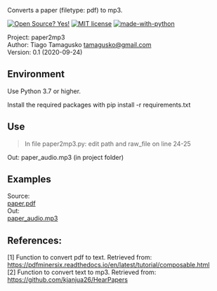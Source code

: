 Converts a paper (filetype: pdf) to mp3.

[![Open Source? Yes!](https://badgen.net/badge/Open%20Source%20%3F/Yes%21/blue?icon=github)](https://github.com/tamagusko) [![MIT license](https://img.shields.io/badge/License-MIT-blue.svg)](LICENSE)  [![made-with-python](https://img.shields.io/badge/Made%20with-Python-1f425f.svg)](https://www.python.org/)  

Project: paper2mp3  
Author:  Tiago Tamagusko <tamagusko@gmail.com>  
Version: 0.1 (2020-09-24)  

## Environment
Use Python 3.7 or higher.

Install the required packages with pip install -r requirements.txt

## Use
> In file paper2mp3.py: edit path and raw_file on line 24-25

Out: paper_audio.mp3 (in project folder)

## Examples
Source:  
[paper.pdf](paper.pdf)  
Out:  
[paper_audio.mp3](https://raw.githubusercontent.com/tamagusko/paper2mp3/master/paper_audio.mp3)

## References:

<a id="1">[1]</a> 
Function to convert pdf to text. 
Retrieved from: https://pdfminersix.readthedocs.io/en/latest/tutorial/composable.html  
<a id="2">[2]</a>
Function to convert text to mp3.
Retrieved from: https://github.com/kjanjua26/HearPapers
